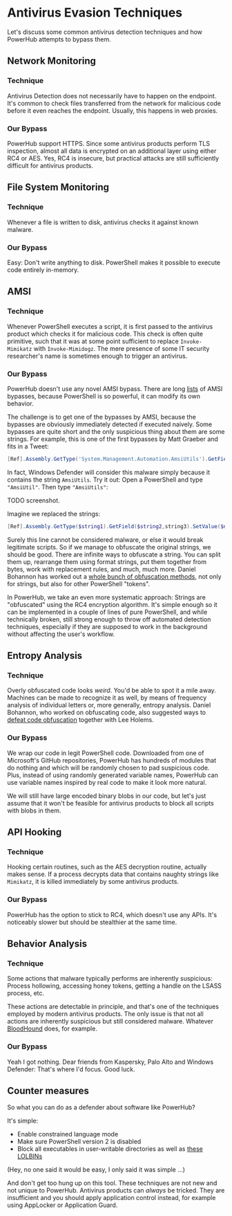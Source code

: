 # Antivirus Evasion Techniques

Let's discuss some common antivirus detection techniques and how PowerHub
attempts to bypass them.

## Network Monitoring

### Technique

Antivirus Detection does not necessarily have to happen on the endpoint.
It's common to check files transferred from the network for malicious code
before it even reaches the endpoint. Usually, this happens in web proxies.

### Our Bypass

PowerHub support HTTPS. Since some antivirus products perform TLS
inspection, almost all data is encrypted on an additional layer using either
RC4 or AES. Yes, RC4 is insecure, but practical attacks are still
sufficiently difficult for antivirus products.

## File System Monitoring

### Technique

Whenever a file is written to disk, antivirus checks it against known
malware.

### Our Bypass

Easy: Don't write anything to disk. PowerShell makes it possible to execute
code entirely in-memory.

## AMSI

### Technique

Whenever PowerShell executes a script, it is first passed to the antivirus
product which checks it for malicious code. This check is often quite
primitive, such that it was at some point sufficient to replace
`Invoke-Mimikatz` with `Invoke-Mimidogz`. The mere presence of some IT
security researcher's name is sometimes enough to trigger an antivirus.

### Our Bypass

PowerHub doesn't use any novel AMSI bypass. There are long
[lists](https://github.com/S3cur3Th1sSh1t/Amsi-Bypass-Powershell) of AMSI
bypasses, because PowerShell is so powerful, it can modify its own behavior.

The challenge is to get one of the bypasses by AMSI, because the
bypasses are obviously immediately detected if executed naively. Some
bypasses are quite short and the only suspicious thing about them are some
strings. For example, this is one of the first bypasses by Matt Graeber and
fits in a Tweet:

```powershell
[Ref].Assembly.GetType('System.Management.Automation.AmsiUtils').GetField('amsiInitFailed','NonPublic,Static').SetValue($null,$true)
```

In fact, Windows Defender will consider this malware simply because it
contains the string `AmsiUtils`. Try it out: Open a PowerShell and type
`"AmsiUtil"`. Then type `"AmsiUtils"`:

TODO screenshot.

Imagine we replaced the strings:

```powershell
[Ref].Assembly.GetType($string1).GetField($string2,string3).SetValue($null,$true)
```

Surely this line cannot be considered malware, or else it would break
legitimate scripts. So if we manage to obfuscate the original strings, we
should be good. There are infinite ways to obfuscate a string. You can split
them up, rearrange them using format strings, put them together from bytes,
work with replacement rules, and much, much more.
Daniel Bohannon has worked out a [whole bunch of obfuscation
methods](https://github.com/danielbohannon/Invoke-Obfuscation), not only for
strings, but also for other PowerShell "tokens".

In PowerHub, we take an even more systematic approach: Strings are
"obfuscated" using the RC4 encryption algorithm. It's simple enough so it
can be implemented in a couple of lines of pure PowerShell, and while
technically broken, still strong enough to throw off automated detection
techniques, especially if they are supposed to work in the background
without affecting the user's workflow.


## Entropy Analysis

### Technique

Overly obfuscated code looks *weird*. You'd be able to spot it a mile away.
Machines can be made to recognize it as well, by means of frequency analysis
of individual letters or, more generally, entropy analysis. Daniel Bohannon,
who worked on obfuscating code, also suggested ways to [defeat code
obfuscation](https://www.blackhat.com/docs/us-17/thursday/us-17-Bohannon-Revoke-Obfuscation-PowerShell-Obfuscation-Detection-And%20Evasion-Using-Science-wp.pdf) together with Lee Holems.

### Our Bypass

We wrap our code in legit PowerShell code. Downloaded from one of
Microsoft's GitHub repositories, PowerHub has hundreds of modules that do
nothing and which will be randomly chosen to pad suspicious code. Plus,
instead of using randomly generated variable names, PowerHub can use
variable names inspired by real code to make it look more natural.

We will still have large encoded binary blobs in our code, but let's just
assume that it won't be feasible for antivirus products to block all scripts
with blobs in them.

## API Hooking

### Technique

Hooking certain routines, such as the AES decryption routine, actually makes
sense. If a process decrypts data that contains naughty strings like
`Mimikatz`, it is killed immediately by some antivirus products.

### Our Bypass

PowerHub has the option to stick to RC4, which doesn't use any APIs. It's
noticeably slower but should be stealthier at the same time.

## Behavior Analysis

### Technique

Some actions that malware typically performs are inherently suspicious:
Process hollowing, accessing honey tokens, getting a handle on the LSASS
process, etc.

These actions are detectable in principle, and that's one of the techniques
employed by modern antivirus products. The only issue is that not all
actions are inherently suspicious but still considered malware. Whatever
[BloodHound](https://github.com/BloodHoundAD/BloodHound) does, for example.

### Our Bypass

Yeah I got nothing. Dear friends from Kaspersky, Palo Alto and Windows
Defender: That's where I'd focus. Good luck.

## Counter measures

So what you can do as a defender about software like PowerHub?

It's simple:

* Enable constrained language mode
* Make sure PowerShell version 2 is disabled
* Block all executables in user-writable directories as well as [these LOLBINs](https://learn.microsoft.com/en-us/windows/security/threat-protection/windows-defender-application-control/microsoft-recommended-block-rules)

(Hey, no one said it would be easy, I only said it was simple ...)

And don't get too hung up on this tool. These techniques are not new and not
unique to PowerHub. Antivirus products can *always* be tricked. They are
insufficient and you should apply application control instead, for example
using AppLocker or Application Guard.
